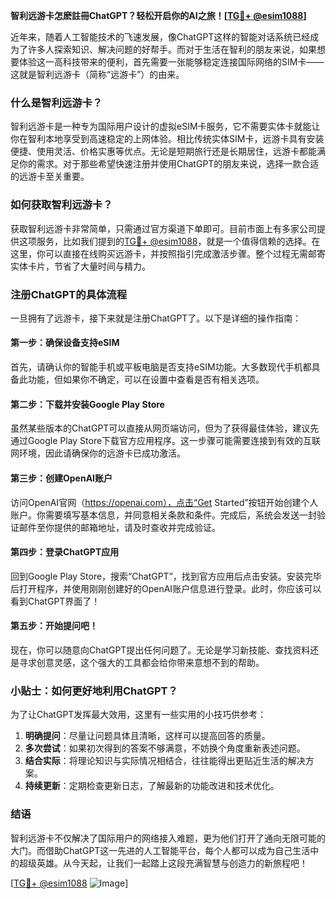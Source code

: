 **智利远游卡怎麽註冊ChatGPT？轻松开启你的AI之旅！[[TG💪+ @esim1088](https://t.me/s/esim1088)]**

近年来，随着人工智能技术的飞速发展，像ChatGPT这样的智能对话系统已经成为了许多人探索知识、解决问题的好帮手。而对于生活在智利的朋友来说，如果想要体验这一高科技带来的便利，首先需要一张能够稳定连接国际网络的SIM卡——这就是智利远游卡（简称“远游卡”）的由来。

### 什么是智利远游卡？

智利远游卡是一种专为国际用户设计的虚拟eSIM卡服务，它不需要实体卡就能让你在智利本地享受到高速稳定的上网体验。相比传统实体SIM卡，远游卡具有安装便捷、使用灵活、价格实惠等优点。无论是短期旅行还是长期居住，远游卡都能满足你的需求。对于那些希望快速注册并使用ChatGPT的朋友来说，选择一款合适的远游卡至关重要。

### 如何获取智利远游卡？

获取智利远游卡非常简单，只需通过官方渠道下单即可。目前市面上有多家公司提供这项服务，比如我们提到的[TG💪+ @esim1088](https://t.me/s/esim1088)，就是一个值得信赖的选择。在这里，你可以直接在线购买远游卡，并按照指引完成激活步骤。整个过程无需邮寄实体卡片，节省了大量时间与精力。

### 注册ChatGPT的具体流程

一旦拥有了远游卡，接下来就是注册ChatGPT了。以下是详细的操作指南：

#### 第一步：确保设备支持eSIM
首先，请确认你的智能手机或平板电脑是否支持eSIM功能。大多数现代手机都具备此功能，但如果你不确定，可以在设置中查看是否有相关选项。

#### 第二步：下载并安装Google Play Store
虽然某些版本的ChatGPT可以直接从网页端访问，但为了获得最佳体验，建议先通过Google Play Store下载官方应用程序。这一步骤可能需要连接到有效的互联网环境，因此请确保你的远游卡已成功激活。

#### 第三步：创建OpenAI账户
访问OpenAI官网（https://openai.com），点击“Get Started”按钮开始创建个人账户。你需要填写基本信息，并同意相关条款和条件。完成后，系统会发送一封验证邮件至你提供的邮箱地址，请及时查收并完成验证。

#### 第四步：登录ChatGPT应用
回到Google Play Store，搜索“ChatGPT”，找到官方应用后点击安装。安装完毕后打开程序，并使用刚刚创建好的OpenAI账户信息进行登录。此时，你应该可以看到ChatGPT界面了！

#### 第五步：开始提问吧！
现在，你可以随意向ChatGPT提出任何问题了。无论是学习新技能、查找资料还是寻求创意灵感，这个强大的工具都会给你带来意想不到的帮助。

### 小贴士：如何更好地利用ChatGPT？

为了让ChatGPT发挥最大效用，这里有一些实用的小技巧供参考：
1. **明确提问**：尽量让问题具体且清晰，这样可以提高回答的质量。
2. **多次尝试**：如果初次得到的答案不够满意，不妨换个角度重新表述问题。
3. **结合实际**：将理论知识与实际情况相结合，往往能得出更贴近生活的解决方案。
4. **持续更新**：定期检查更新日志，了解最新的功能改进和技术优化。

### 结语

智利远游卡不仅解决了国际用户的网络接入难题，更为他们打开了通向无限可能的大门。而借助ChatGPT这一先进的人工智能平台，每个人都可以成为自己生活中的超级英雄。从今天起，让我们一起踏上这段充满智慧与创造力的新旅程吧！

[[TG💪+ @esim1088](https://t.me/s/esim1088) ![Image](https://i.postimg.cc/4NQfJmqS/Snipaste-2025-05-13-00-14-12.png)]
